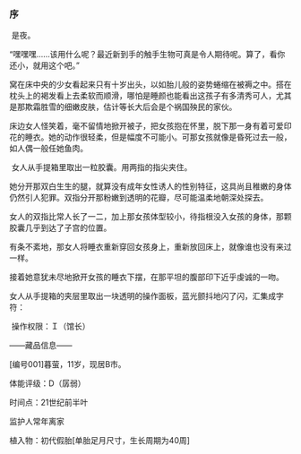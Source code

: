 ### 序

​    是夜。

​    “嘿嘿嘿……该用什么呢？最近新到手的触手生物可真是令人期待呢。算了，看你还小，就用这个吧。”

​    窝在床中央的少女看起来只有十岁出头，以如胎儿般的姿势蜷缩在被褥之中。搭在枕头上的褐发看上去柔软而顺滑，哪怕是睡颜也能看出这孩子有多清秀可人，尤其是那欺霜胜雪的细嫩皮肤，估计等长大后会是个祸国殃民的家伙。

​    床边女人怪笑着，毫不留情地掀开被子，把女孩抱在怀里，脱下那一身有着可爱印花的睡衣。她的动作很轻柔，但是幅度不可能小。可那女孩就像是昏死过去一般，如人偶一般任她鱼肉。

​    女人从手提箱里取出一粒胶囊。用两指的指尖夹住。

​    她分开那双白生生的腿，就算没有成年女性诱人的性别特征，这具尚且稚嫩的身体仍然引人犯罪。双指分开那粉嫩到透明的花瓣，尽可能温柔地朝深处探去。

​    女人的双指比常人长了一二，加上那女孩体型较小，待指根没入女孩的身体，那颗胶囊几乎到达了子宫的位置。

​    有条不紊地，那女人将睡衣重新穿回女孩身上，重新放回床上，就像谁也没有来过一样。

​    接着她意犹未尽地掀开女孩的睡衣下摆，在那平坦的腹部印下近乎虔诚的一吻。

​    女人从手提箱的夹层里取出一块透明的操作面板，蓝光颤抖地闪了闪，汇集成字符：

​    操作权限：Ｉ（馆长）

——藏品信息——

[编号001]暮萤，11岁，现居B市。

体能评级：D（孱弱）

时间点：21世纪前半叶

监护人常年离家

植入物：初代假胎[单胎足月尺寸，生长周期为40周]